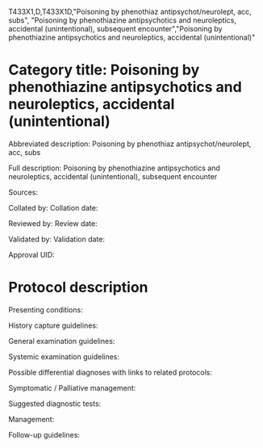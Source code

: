 T433X1,D,T433X1D,"Poisoning by phenothiaz antipsychot/neurolept, acc, subs", "Poisoning by phenothiazine antipsychotics and neuroleptics, accidental (unintentional), subsequent encounter","Poisoning by phenothiazine antipsychotics and neuroleptics, accidental (unintentional)"
# Category title: Poisoning by phenothiazine antipsychotics and neuroleptics, accidental (unintentional)

Abbreviated description: Poisoning by phenothiaz antipsychot/neurolept, acc, subs

Full description: Poisoning by phenothiazine antipsychotics and neuroleptics, accidental (unintentional), subsequent encounter

Sources:

Collated by:
Collation date:

Reviewed by:
Review date:

Validated by:
Validation date:

Approval UID:

# Protocol description

Presenting conditions:

History capture guidelines:

General examination guidelines:

Systemic examination guidelines:

Possible differential diagnoses with links to related protocols:

Symptomatic / Palliative management:

Suggested diagnostic tests:

Management:

Follow-up guidelines:
